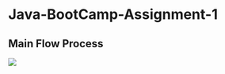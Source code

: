 # Java-BootCamp-Assignment-1


## Main Flow Process
[![](https://mermaid.ink/img/pako:eNpN0MFuwyAMANBfsbiMSu0P5FCpTdJeNrVStlsuCLwEJQEE5jA1_fexkWyBC7KfDfjBpFXICtZ54Xp4r1oDaZ14Q8LTDg6HI8wn50BIiSHMZ_5qO23uosNdpudsfsMQYmYlfxN-QIINLDO8e6uiJChHLQdUc8XXyMZWy8VKwZolC2V60l9dzT8C-pcATW-d06bL6U2TOjcpe5SDjf-VF54bLfFFX7K-WoKbV-ihQhJ6nK8cjUomb7ZnE_pJaJVm9vipbBn1OGHLinRU6dcta80zueiUIKyVJutZ8SnGgHsmItnmy0hWkI-4okqLNP9pUc9vMbGD8g)](https://mermaid-js.github.io/mermaid-live-editor/edit/#pako:eNpN0MFuwyAMANBfsbiMSu0P5FCpTdJeNrVStlsuCLwEJQEE5jA1_fexkWyBC7KfDfjBpFXICtZ54Xp4r1oDaZ14Q8LTDg6HI8wn50BIiSHMZ_5qO23uosNdpudsfsMQYmYlfxN-QIINLDO8e6uiJChHLQdUc8XXyMZWy8VKwZolC2V60l9dzT8C-pcATW-d06bL6U2TOjcpe5SDjf-VF54bLfFFX7K-WoKbV-ihQhJ6nK8cjUomb7ZnE_pJaJVm9vipbBn1OGHLinRU6dcta80zueiUIKyVJutZ8SnGgHsmItnmy0hWkI-4okqLNP9pUc9vMbGD8g)
